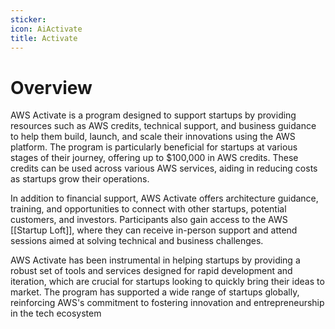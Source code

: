 ```yaml
---
sticker: 
icon: AiActivate
title: Activate
---
```

 
# Overview 
AWS Activate is a program designed to support startups by providing resources such as AWS credits, technical support, and business guidance to help them build, launch, and scale their innovations using the AWS platform. The program is particularly beneficial for startups at various stages of their journey, offering up to $100,000 in AWS credits. These credits can be used across various AWS services, aiding in reducing costs as startups grow their operations.

In addition to financial support, AWS Activate offers architecture guidance, training, and opportunities to connect with other startups, potential customers, and investors. Participants also gain access to the AWS [[Startup Loft]], where they can receive in-person support and attend sessions aimed at solving technical and business challenges.

AWS Activate has been instrumental in helping startups by providing a robust set of tools and services designed for rapid development and iteration, which are crucial for startups looking to quickly bring their ideas to market. The program has supported a wide range of startups globally, reinforcing AWS's commitment to fostering innovation and entrepreneurship in the tech ecosystem​